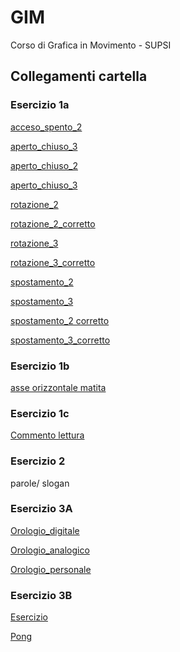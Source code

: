 # GIM
Corso di Grafica in Movimento - SUPSI

## Collegamenti cartella

### Esercizio 1a
[acceso_spento_2](https://michelleputtini.github.io/GIM/Esercizio_1A/template/acceso_spento_2.html)

[aperto_chiuso_3](https://michelleputtini.github.io/GIM/Esercizio_1A/template/acceso_spento_3.html)

[aperto_chiuso_2](https://michelleputtini.github.io/GIM/Esercizio_1A/template/aperto_chiuso_2.html)

[aperto_chiuso_3](https://michelleputtini.github.io/GIM/Esercizio_1A/template/aperto_chiuso_3.html)

[rotazione_2](https://michelleputtini.github.io/GIM/Esercizio_1A/template/rotazione_2.html)

[rotazione_2_corretto](https://michelleputtini.github.io/GIM/Esercizio_1A/template/rotazione_2_corretto.html)

[rotazione_3](https://michelleputtini.github.io/GIM/Esercizio_1A/template/rotazione_3.html)

[rotazione_3_corretto](https://michelleputtini.github.io/GIM/Esercizio_1A/template/rotazione_3_corretto.html)

[spostamento_2](https://michelleputtini.github.io/GIM/Esercizio_1A/template/spostamento_2.html)

[spostamento_3](https://michelleputtini.github.io/GIM/Esercizio_1A/template/spostamento_3.html)

[spostamento_2 corretto](https://michelleputtini.github.io/GIM/Esercizio_1A/template/spostamento_2_corretto.html)

[spostamento_3_corretto](https://michelleputtini.github.io/GIM/Esercizio_1A/template/spostamento_3_corretto.html)

### Esercizio 1b
[asse orizzontale matita](https://michelleputtini.github.io/GIM/Esercizio_1B/template/indexB.html)

### Esercizio 1c
[Commento lettura](https://github.com/michelleputtini/GIM/blob/main/Esercizio_1C/README.md)

### Esercizio 2
parole/ slogan

### Esercizio 3A
[Orologio_digitale](https://michelleputtini.github.io/GIM/Esercizio_3A/orologio_digitale/)

[Orologio_analogico](https://michelleputtini.github.io/GIM/Esercizio_3A/orologio_analogico/)

[Orologio_personale](https://michelleputtini.github.io/GIM/Esercizio_3A/orologio_digitale_definitivo/)

### Esercizio 3B
[Esercizio](https://michelleputtini.github.io/GIM/Esercizio_3B/Esercizio/index.html)

[Pong](https://michelleputtini.github.io/GIM/Esercizio_3B/Pong/index.html)
